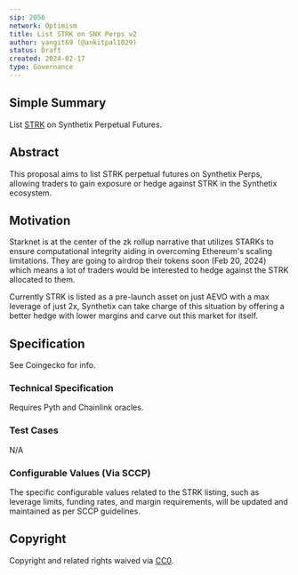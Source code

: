 ```yaml
---
sip: 2056
network: Optimism
title: List STRK on SNX Perps v2
author: yangit69 (@ankitpal1029)
status: Draft
created: 2024-02-17
type: Governance
---
```


## Simple Summary

List [STRK](https://www.coingecko.com/en/coins/starknet) on Synthetix Perpetual Futures.

## Abstract

This proposal aims to list STRK perpetual futures on Synthetix Perps, allowing traders to gain exposure or hedge against STRK in the Synthetix ecosystem.

## Motivation

Starknet is at the center of the zk rollup narrative that utilizes STARKs to ensure computational integrity aiding in overcoming Ethereum's scaling limitations. They are going to airdrop their tokens soon (Feb 20, 2024) which means a lot of traders would be interested to hedge against the STRK allocated to them.

Currently STRK is listed as a pre-launch asset on just AEVO with a max leverage of just 2x, Synthetix can take charge of this situation by offering a better hedge with lower margins and carve out this market for itself.

## Specification

See Coingecko for info.

### Technical Specification

Requires Pyth and Chainlink oracles.

### Test Cases

N/A

### Configurable Values (Via SCCP)

The specific configurable values related to the STRK listing, such as leverage limits, funding rates, and margin requirements, will be updated and maintained as per SCCP guidelines.

## Copyright

Copyright and related rights waived via [CC0](https://creativecommons.org/publicdomain/zero/1.0/).
